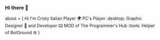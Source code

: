 ### Hi there 👋

about = {
Hi I'm Cristy Italian Player :earth_africa:
PC's Player :desktop:
Graphic Designer :art: and Developer :keyboard:
MOD of The Programmer's Hub :tools:
Helper of BotGround :gear:
}